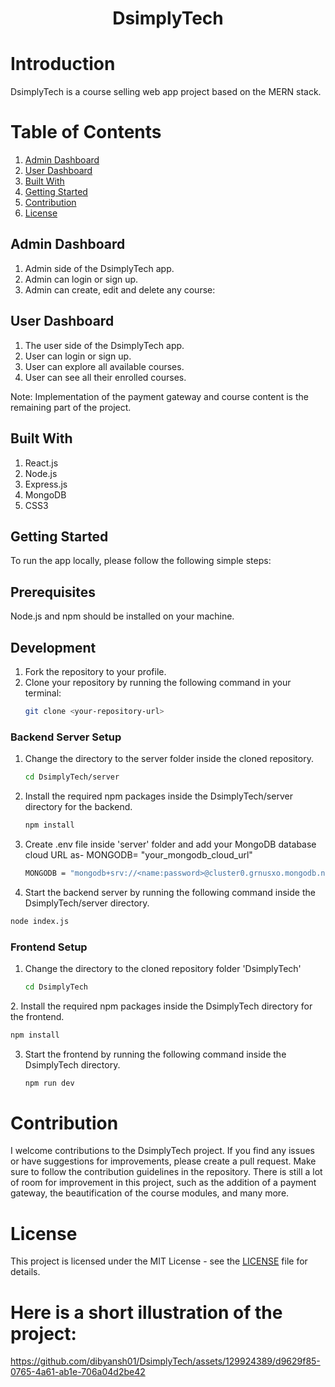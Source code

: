 
<div align="center">
  <h1>DsimplyTech</h1>
</div>

# Introduction

<p>DsimplyTech is a course selling web app project based on the MERN stack.</p>


# Table of Contents

1. [Admin Dashboard](#admin-dashboard)
2. [User Dashboard](#user-dashboard)
3. [Built With](#built-with)
4. [Getting Started](#getting-started)
5. [Contribution](#contribution)
6. [License](#license)

## Admin Dashboard
1. Admin side of the DsimplyTech app.
2. Admin can login or sign up.
3. Admin can create, edit and delete any course:

## User Dashboard
1. The user side of the DsimplyTech app.
2. User can login or sign up.
3. User can explore all available courses.
4. User can see all their enrolled courses. 

Note: Implementation of the payment gateway and course content is the remaining part of the project.

## Built With 
1. React.js
2. Node.js
3. Express.js
4. MongoDB
5. CSS3

## Getting Started

To run the app locally, please follow the following simple steps:

## Prerequisites

Node.js and npm should be installed on your machine.

## Development

1. Fork the repository to your profile.
2. Clone your repository by running the following command in your terminal:
   ```sh
   git clone <your-repository-url>
   ```

### Backend Server Setup
1. Change the directory to the server folder inside the cloned repository.
   ```sh
   cd DsimplyTech/server
   ```
2. Install the required npm packages inside the DsimplyTech/server directory for the backend.
   ```sh
   npm install
   ```
3. Create .env file inside 'server' folder and add your MongoDB database cloud URL as- MONGODB= "your_mongodb_cloud_url"
   ```sh
   MONGODB = "mongodb+srv://<name:password>@cluster0.grnusxo.mongodb.net"
   ```
4.  Start the backend server by running the following command inside the DsimplyTech/server directory.
   ```sh
   node index.js
   ```
### Frontend Setup
1. Change the directory to the cloned repository folder 'DsimplyTech'
    ```sh
   cd DsimplyTech
   ```
2. Install the required npm packages inside the DsimplyTech directory for the frontend.
   ```sh
   npm install
   ```
3. Start the frontend by running the following command inside the DsimplyTech directory.
    ```sh
   npm run dev
   ```
    
# Contribution

I welcome contributions to the DsimplyTech project. If you find any issues or have suggestions for improvements, please create a pull request. Make sure to follow the contribution guidelines in the repository. There is still a lot of room for improvement in this project, such as the addition of a payment gateway, the beautification of the course modules, and many more.




# License

This project is licensed under the MIT License - see the [LICENSE](./LICENSE) file for details.







# 
# **Here is a short illustration of the project:**

https://github.com/dibyansh01/DsimplyTech/assets/129924389/d9629f85-0765-4a61-ab1e-706a04d2be42
